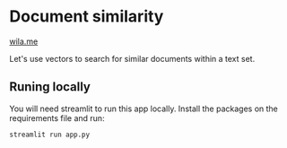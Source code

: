 # Document similarity

[wila.me](https://wila.me/)

Let's use vectors to search for similar documents within a text set.
 
## Runing locally

You will need streamlit to run this app locally. Install the packages on the requirements file and run:

```
streamlit run app.py
```